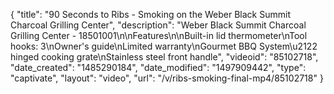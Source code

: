 {
    "title": "90 Seconds to Ribs - Smoking on the Weber Black Summit Charcoal Grilling Center",
    "description": "Weber Black Summit Charcoal Grilling Center - 18501001\n\nFeatures\n\nBuilt-in lid thermometer\nTool hooks: 3\nOwner's guide\nLimited warranty\nGourmet BBQ System\u2122 hinged cooking grate\nStainless steel front handle",
    "videoid": "85102718",
    "date_created": "1485290184",
    "date_modified": "1497909442",
    "type": "captivate",
    "layout": "video",
    "url": "\/v\/ribs-smoking-final-mp4\/85102718"
}